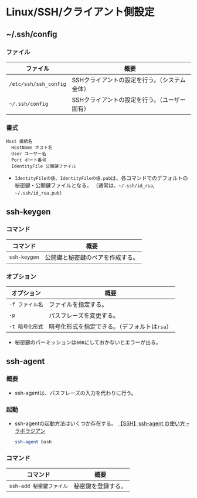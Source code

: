 # Linux/SSH/クライアント側設定

## ~/.ssh/config

### ファイル

| ファイル              | 概要                                          |
| --------------------- | --------------------------------------------- |
| `/etc/ssh/ssh_config` | SSHクライアントの設定を行う。（システム全体） |
| `~/.ssh/config`       | SSHクライアントの設定を行う。（ユーザー固有） |

### 書式

```text
Host 接続名
  HostName ホスト名
  User ユーザー名
  Port ポート番号
  IdentityFile 公開鍵ファイル
```

- `IdentityFileの値`、`IdentityFileの値.pub`は、各コマンドでのデフォルトの秘密鍵・公開鍵ファイルとなる。
  （通常は、`~/.ssh/id_rsa`, `~/.ssh/id_rsa.pub`）

## ssh-keygen

### コマンド

|コマンド|概要|
|---|---|
|`ssh-keygen`|公開鍵と秘密鍵のペアを作成する。|

### オプション

|オプション|概要|
|---|---|
|`-f ファイル名`|ファイルを指定する。|
|`-p`|パスフレーズを変更する。|
|`-t 暗号化形式`|暗号化形式を指定できる。（デフォルトは`rsa`）|

- 秘密鍵のパーミッションは`600`にしておかないとエラーが出る。

## ssh-agent

### 概要

- ssh-agentは、パスフレーズの入力を代わりに行う。

### 起動

- ssh-agentの起動方法はいくつか存在する。
  [【SSH】ssh-agent の使い方 – ラボラジアン](https://laboradian.com/how-to-use-ssh-agent/)

  ```bash
  ssh-agent bash
  ```

### コマンド

|コマンド|概要|
|---|---|
|`ssh-add 秘密鍵ファイル`|秘密鍵を登録する。|
